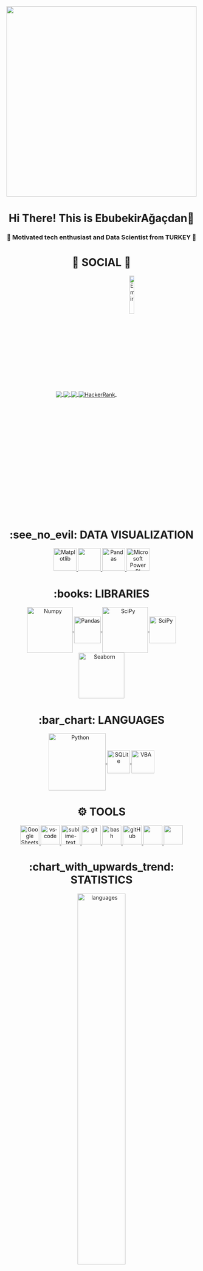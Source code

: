 ## 
<div align="center">
<img src="https://cdn.dribbble.com/users/2344801/screenshots/4774578/alphatestersanimation2.gif" width="500px">
</div>
<div align="center"> <h1 align="center"> Hi There! This is EbubekirAğaçdan👋 </h1> </div>
<h3 align="center">💬 Motivated tech enthusiast and Data Scientist from TURKEY 💬</h3>
<div align="center"> <h1 align="center"> 👨 SOCIAL 👩 </h1> </div>
<p align="center">
<a href="https://www.linkedin.com/in/tommy-happy//">
  <img align="center" src="https://img.shields.io/badge/linkedin-%230077B5.svg?&style=for-the-badge&logo=linkedin&logoColor=white" />
</a>
<a href="mailto:tommyhappy01@gmail.com">  
  <img align="center" src="https://img.shields.io/badge/gmail-f1f2f6.svg?&style=for-the-badge&logo=gmail&logoColor=red" />
</a>
<a href="https://-...-.medium.com">
  <img align="center" src="https://img.shields.io/badge/%20-medium-black?&style=for-the-badge&logoColor=white" />
</a>
<a href="https://www.hackerrank.com/tommyhappy01">
  <img align="center" src="https://img.shields.io/badge/-Hackerrank-2EC866?style=for-the-badge&logo=HackerRank&logoColor=white" alt="HackerRank"/>
</a>
<a href="https://github.com/Tommyhappy01">
  <img align="center" src="https://komarev.com/ghpvc/?username=emir1031" alt="Emir"  width="16%"/>
</a>
</p>
<div align="center"> <h1 align="center"> :see_no_evil: DATA VISUALIZATION </h1> </div>
<p align="center">
<a href="#" target="_blank"> <img src="https://matplotlib.org/stable/_static/logo2_compressed.svg" alt="Matplotlib" height="60"/> </a>
<a href="#" target="_blank"> <img src="https://seaborn.pydata.org/_static/logo-wide-lightbg.svg" height="60"/> </a>
<a href="#" target="_blank"> <img src="https://upload.wikimedia.org/wikipedia/commons/thumb/e/ed/Pandas_logo.svg/2560px-Pandas_logo.svg.png" alt="Pandas" height="60"/> </a>
<a href="#" target="_blank"> <img src="https://insightsoftware.com/wp-content/uploads/2018/03/blog-microsoft-power-bi-solid-color.jpg" alt="Microsoft Power BI" height="60"/> </a>
</p>
<div align="center"> <h1 align="center"> :books: LIBRARIES </h1> </div>
<p align="center">
<a href="#" target="_blank"> <img align="center" src="https://numpy.org/doc/stable/_static/numpylogo.svg" alt="Numpy" width="120"/> </a>
<a href="#" target="_blank"> <img align="center" src="https://upload.wikimedia.org/wikipedia/commons/thumb/e/ed/Pandas_logo.svg/2560px-Pandas_logo.svg.png" alt="Pandas" height="70"/> </a>
<a href="#" target="_blank"> <img align="center" src="https://scipy.org/images/logo.svg" alt="SciPy" width="120"/> </a>
<a href="#" target="_blank"> <img align="center" src="https://scipy.org/images/logo.svg" alt="SciPy" height="70"/> </a>
<a href="#" target="_blank"> <img align="center" src="https://seaborn.pydata.org/_static/logo-wide-lightbg.svg" alt="Seaborn" width="120"/> </a>
</p>

<div align="center"> <h1 align="center"> :bar_chart: LANGUAGES </h1> </div>
<p align="center">
<a href="#" target="_blank"> <img align="center" src="https://download.logo.wine/logo/Python_(programming_language)/Python_(programming_language)-Logo.wine.png" alt="Python" width="150"/> </a>
<a href="#" target="_blank"> <img align="center" src="https://upload.wikimedia.org/wikipedia/commons/thumb/3/38/SQLite370.svg/1200px-SQLite370.svg.png" alt="SQLite" height="60"/> </a>
<a href="#" target="_blank"> <img align="center" src="https://ouzhang.me/talk/2019-dde-vba/featured.jpg" alt="VBA" height="60"/> </a>
</p>
<div align="center"> <h1 align="center"> ⚙ TOOLS </h1> </div>
<p align="center">
<a href="#" target="_blank"> <img src="https://smartgyann.files.wordpress.com/2020/05/457-4573752_read-more-on-how-you-can-use-your.png" alt="Google Sheets" height="50"/> </a>
<a href="#" target="_blank"> <img src="https://www.pngitem.com/pimgs/m/80-800968_vscode-visual-studio-logo-png-transparent-png.png" alt="vs-code" height="50"/> </a>
<a href="#" target="_blank"> <img src="https://cdn.icon-icons.com/icons2/1381/PNG/512/sublimetext_94866.png" alt="sublime-text" height="50"/> </a>
<a href="#" target="_blank"> <img src="https://www.vectorlogo.zone/logos/git-scm/git-scm-icon.svg" alt="git" height="50"/> </a>
<a href="#" target="_blank"> <img src="https://www.vectorlogo.zone/logos/gnu_bash/gnu_bash-icon.svg" alt="bash" height="50"/> </a>
<a href="#" target="_blank"> <img src="https://github.githubassets.com/images/modules/logos_page/Octocat.png" alt="gitHub" height="50"/> </a>
<a href="#" target="_blank"> <img src="https://img.shields.io/badge/jira-1e90ff.svg?&style=for-the-badge&logo=jira&logoColor=white" height="50"/> </a>
<a href="#" target="_blank"> <img src="https://upload.wikimedia.org/wikipedia/commons/thumb/b/b9/Slack_Technologies_Logo.svg/1280px-Slack_Technologies_Logo.svg.png" height="50"/> </a>
</p>
<div align="center"> <h1 align="center"> :chart_with_upwards_trend: STATISTICS </h1> </div>
</p align="center">
<p align="center"><img align="center" src="https://github-readme-stats.vercel.app/api/top-langs/?username=tommyhappy01&theme=algolia&layout=compact" alt="languages" width="50%" >
</p>
<p align="center">
<img align="center" src="https://github-readme-stats.vercel.app/api?username=tommyhappy01&count_private=true&theme=algolia&show_icons=true&hide_border=true" alt="my github stats" width="48%"/>&nbsp;
<img align="center" src="https://github-readme-streak-stats.herokuapp.com/?user=tommyhappy01&theme=algolia" alt="my commit status" width="48.2%"/>
</p>
<div align="center"> <h1 align="center"> 💾 MY REPOSITORIES  </h1> </div>
<p align="center">
<a href="https://github.com/emir1031/01_DATA_SCIENCE_NOTEBOOKS">
  <img align="center" src="https://github-readme-stats.vercel.app/api/pin/?username=emir1031&repo=01_DATA_SCIENCE_NOTEBOOKS&theme=algolia" />
</a>
<a href="https://github.com/emir1031/02_ASSIGNMENTS">
  <img align="center" src="https://github-readme-stats.vercel.app/api/pin/?username=emir1031&repo=02_ASSIGNMENTS&theme=algolia" />
</a>
<a href="https://github.com/emir1031/03_PROJECTS">
  <img align="center" src="https://github-readme-stats.vercel.app/api/pin/?username=emir1031&repo=03_PROJECTS&theme=algolia" />
</a>
<a href="https://github.com/emir1031/04_PYTHON">
  <img align="center" src="https://github-readme-stats.vercel.app/api/pin/?username=emir1031&repo=04_PYTHON&theme=algolia" />
</a>
<a href="https://github.com/emir1031/05_SQL">
  <img align="center" src="https://github-readme-stats.vercel.app/api/pin/?username=emir1031&repo=05_SQL&theme=algolia" />
</a>
<a href="https://github.com/emir1031/06_GSS_SPREADSHEET">
  <img align="center" src="https://github-readme-stats.vercel.app/api/pin/?username=emir1031&repo=06_GSS_SPREADSHEET&theme=algolia" />
</a>
<a href="https://github.com/emir1031/07_TABLEAU">
  <img align="center" src="https://github-readme-stats.vercel.app/api/pin/?username=emir1031&repo=07_TABLEAU&theme=algolia" />
</a>
<a href="https://github.com/emir1031/08_HTML_CSS_JAVASCRIPT">
  <img align="center" src="https://github-readme-stats.vercel.app/api/pin/?username=emir1031&repo=08_HTML_CSS_JAVASCRIPT&theme=algolia" />
</a>
<a href="https://github.com/emir1031/09_STATISTICS">
  <img align="center" src="https://github-readme-stats.vercel.app/api/pin/?username=emir1031&repo=09_STATISTICS&theme=algolia" />
</a>
<a href="https://github.com/emir1031/10_CERTIFICATES">
  <img align="center" src="https://github-readme-stats.vercel.app/api/pin/?username=emir1031&repo=10_CERTIFICATES&theme=algolia" />
</a>
</p>👋

